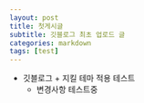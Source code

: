 ```yaml
---
layout: post
title: 첫게시글
subtitle: 깃블로그 최초 업로드 글
categories: markdown
tags: [test]
---
```


- 깃블로그 + 지킬 테마 적용 테스트
  - 변경사항 테스트중
